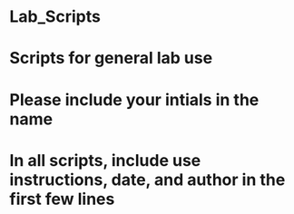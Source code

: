 # Lab_Scripts
# Scripts for general lab use
# Please include your intials in the name 
# In all scripts, include use instructions, date, and author in the first few lines
